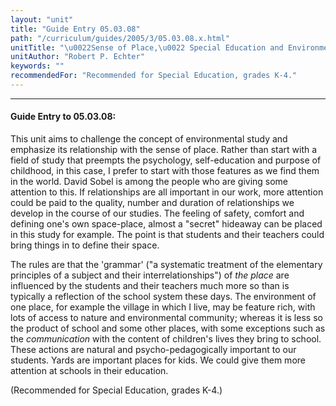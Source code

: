 ```yaml
---
layout: "unit"
title: "Guide Entry 05.03.08"
path: "/curriculum/guides/2005/3/05.03.08.x.html"
unitTitle: "\u0022Sense of Place,\u0022 Special Education and Environment"
unitAuthor: "Robert P. Echter"
keywords: ""
recommendedFor: "Recommended for Special Education, grades K-4."
---
```

<body>
<hr/>
 <h4>
  Guide Entry to 05.03.08:
 </h4>
 <p>
  This unit aims to challenge the concept of environmental study and emphasize its relationship with the sense of place.  Rather than start with a field of study that preempts the psychology, self-education and purpose of childhood, in this case, I prefer to start with those features as we find them in the world.  David Sobel is among the people who are giving some attention to this.  If relationships are all important in our work, more attention could be paid to the quality, number and duration of relationships we develop in the course of our studies.   The feeling of safety, comfort and defining one's own space-place, almost a "secret" hideaway can be placed in this study for example. The point is that students and their teachers could bring things in to define their space.
 </p>
<p>
  The rules are that the 'grammar' ("a systematic treatment of the elementary principles of a subject and their interrelationships") of
  <i>
   the place
  </i>
  are influenced by the students and their teachers much more so than is typically a reflection of the school system these days.  The environment of one place, for example the village in which I live, may be feature rich, with lots of access to nature and environmental community; whereas it is less so the product of school and some other places, with some exceptions such as the
  <i>
   communication
  </i>
  with the content of children's lives they bring to school.  These actions are natural and psycho-pedagogically important to our students.  Yards are important places for kids.  We could give them more attention at schools in their education.
 </p>
<p>
  (Recommended for Special Education, grades K-4.)
 </p>

</body>